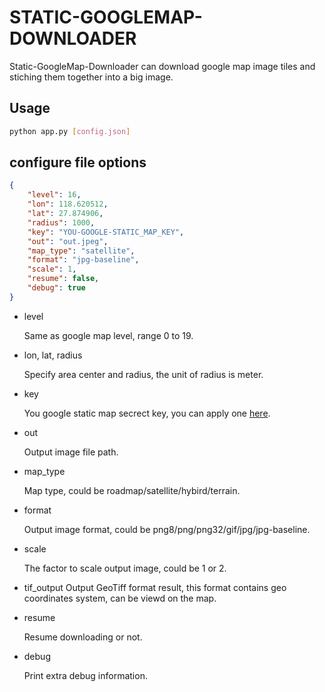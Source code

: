 # STATIC-GOOGLEMAP-DOWNLOADER

Static-GoogleMap-Downloader can download google map image tiles and stiching them together into a big image.


## Usage

```bash
python app.py [config.json]
```

## configure file options

```json
{
    "level": 16,
    "lon": 118.620512,
    "lat": 27.874906,
    "radius": 1000,
    "key": "YOU-GOOGLE-STATIC_MAP_KEY",
    "out": "out.jpeg",
    "map_type": "satellite",
    "format": "jpg-baseline",
    "scale": 1,
    "resume": false,
    "debug": true
}
```

* level

    Same as google map level, range 0 to 19.

* lon, lat, radius

    Specify area center and radius, the unit of radius is meter.

* key

    You google static map secrect key, you can apply one [here](https://code.google.com/apis/console).

* out

    Output image file path.

* map_type

    Map type, could be roadmap/satellite/hybird/terrain.

* format

    Output image format, could be png8/png/png32/gif/jpg/jpg-baseline.

* scale

    The factor to scale output image, could be 1 or 2.

* tif_output
    Output GeoTiff format result, this format contains geo coordinates system, can be viewd on the map.

* resume

    Resume downloading or not.

* debug

    Print extra debug information.
